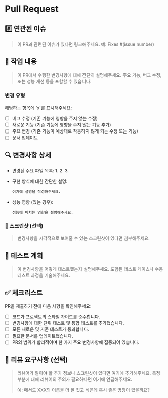 # Pull Request

## #️⃣ 연관된 이슈
> 이 PR과 관련된 이슈가 있다면 링크해주세요. 예: Fixes #(issue number)

## 📝 작업 내용
> 이 PR에서 수행한 변경사항에 대해 간단히 설명해주세요. 주요 기능, 버그 수정, 또는 성능 개선 등을 포함할 수 있습니다.

### 변경 유형
해당하는 항목에 'x'를 표시해주세요:
- [ ] 버그 수정 (기존 기능에 영향을 주지 않는 수정)
- [ ] 새로운 기능 (기존 기능에 영향을 주지 않는 기능 추가)
- [ ] 주요 변경 (기존 기능이 예상대로 작동하지 않게 되는 수정 또는 기능)
- [ ] 문서 업데이트

## 🔍 변경사항 상세
- 변경된 주요 파일 목록:
  1. 
  2. 
  3. 

- 구현 방식에 대한 간단한 설명:
  ```
  여기에 설명을 작성해주세요.
  ```

- 성능 영향 (있는 경우):
  ```
  성능에 미치는 영향을 설명해주세요.
  ```

### 📸 스크린샷 (선택)
> 변경사항을 시각적으로 보여줄 수 있는 스크린샷이 있다면 첨부해주세요.

## 🧪 테스트 계획
> 이 변경사항을 어떻게 테스트했는지 설명해주세요. 포함된 테스트 케이스나 수동 테스트 과정을 기술해주세요.

## ✅ 체크리스트
PR을 제출하기 전에 다음 사항을 확인해주세요:
- [ ] 코드가 프로젝트의 스타일 가이드를 준수합니다.
- [ ] 변경사항에 대한 단위 테스트 및 통합 테스트를 추가했습니다.
- [ ] 모든 새로운 및 기존 테스트가 통과합니다.
- [ ] 필요한 문서를 업데이트했습니다.
- [ ] PR의 범위가 합리적이며 한 가지 주요 변경사항에 집중되어 있습니다.

## 💬 리뷰 요구사항 (선택)
> 리뷰어가 알아야 할 추가 정보나 스크린샷이 있다면 여기에 추가해주세요.
> 특정 부분에 대해 리뷰어의 주의가 필요하다면 여기에 언급해주세요.
> 
> 예: 메서드 XXX의 이름을 더 잘 짓고 싶은데 혹시 좋은 명칭이 있을까요?
